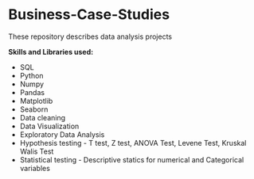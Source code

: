 # Business-Case-Studies
These repository describes data analysis projects

**Skills and Libraries used:**
* SQL 
* Python
* Numpy
* Pandas
* Matplotlib
* Seaborn 
* Data cleaning
* Data Visualization
* Exploratory Data Analysis
* Hypothesis testing - T test, Z test, ANOVA Test, Levene Test, Kruskal Walis Test
* Statistical testing - Descriptive statics for numerical and Categorical variables
